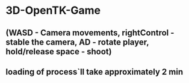 # 3D-OpenTK-Game

## (WASD - Camera movements, rightControl - stable the camera, AD - rotate player, hold/release space - shoot)

## loading of process`ll take approximately 2 min
